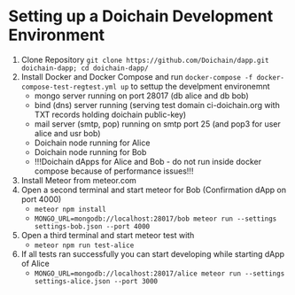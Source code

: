 # Setting up a Doichain Development Environment 

1. Clone Repository ```git clone https://github.com/Doichain/dapp.git doichain-dapp; cd doichain-dapp/```
2. Install Docker and Docker Compose and run ```docker-compose -f docker-compose-test-regtest.yml up``` to settup the develpment environemnt
    - mongo server running on port 28017 (db alice and db bob) 
    - bind (dns) server running (serving test domain ci-doichain.org with TXT records holding doichain public-key) 
    - mail server (smtp, pop) running on smtp port 25 (and pop3 for user alice and usr bob)
    - Doichain node running for Alice 
    - Doichain node running for Bob
    - !!!Doichain dApps for Alice and Bob - do not run inside docker compose because of performance issues!!!
4. Install Meteor from meteor.com
5. Open a second terminal and start meteor for Bob (Confirmation dApp on port 4000)
    - ```meteor npm install```
    - ```MONGO_URL=mongodb://localhost:28017/bob meteor run --settings settings-bob.json --port 4000```
6. Open a third terminal and start meteor test with
    - ```meteor npm run test-alice```
7. If all tests ran successfully you can start developing while starting dApp of Alice 
    - ```MONGO_URL=mongodb://localhost:28017/alice meteor run --settings settings-alice.json --port 3000```
    